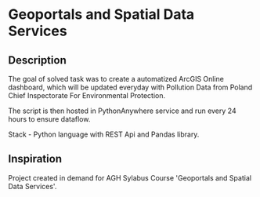 Geoportals and Spatial Data Services
============

## Description

The goal of solved task was to create a automatized ArcGIS Online dashboard, which will be updated everyday with Pollution Data from Poland Chief Inspectorate For Environmental Protection. 

The script is then hosted in PythonAnywhere service and run every 24 hours to ensure dataflow.


Stack - Python language with REST Api and Pandas library.


## Inspiration
Project created in demand for AGH Sylabus Course 'Geoportals and Spatial Data Services'.
